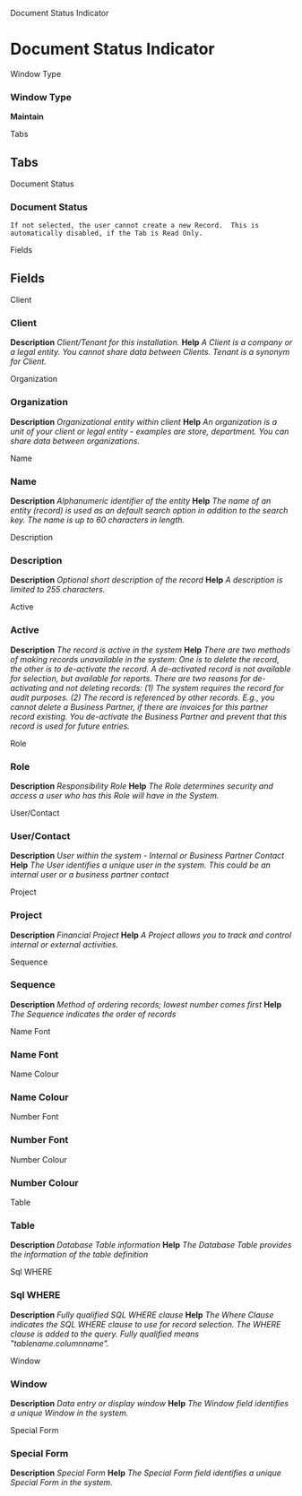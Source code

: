 
Document Status Indicator
# Document Status Indicator



Window Type
### Window Type

**Maintain**


Tabs
## Tabs


Document Status
### Document Status


```
If not selected, the user cannot create a new Record.  This is automatically disabled, if the Tab is Read Only.
```
Fields
## Fields


Client
### Client

**Description**
 *Client/Tenant for this installation.*
**Help**
 *A Client is a company or a legal entity. You cannot share data between Clients. Tenant is a synonym for Client.*

Organization
### Organization

**Description**
 *Organizational entity within client*
**Help**
 *An organization is a unit of your client or legal entity - examples are store, department. You can share data between organizations.*

Name
### Name

**Description**
 *Alphanumeric identifier of the entity*
**Help**
 *The name of an entity (record) is used as an default search option in addition to the search key. The name is up to 60 characters in length.*

Description
### Description

**Description**
 *Optional short description of the record*
**Help**
 *A description is limited to 255 characters.*

Active
### Active

**Description**
 *The record is active in the system*
**Help**
 *There are two methods of making records unavailable in the system: One is to delete the record, the other is to de-activate the record. A de-activated record is not available for selection, but available for reports.
There are two reasons for de-activating and not deleting records:
(1) The system requires the record for audit purposes.
(2) The record is referenced by other records. E.g., you cannot delete a Business Partner, if there are invoices for this partner record existing. You de-activate the Business Partner and prevent that this record is used for future entries.*

Role
### Role

**Description**
 *Responsibility Role*
**Help**
 *The Role determines security and access a user who has this Role will have in the System.*

User/Contact
### User/Contact

**Description**
 *User within the system - Internal or Business Partner Contact*
**Help**
 *The User identifies a unique user in the system. This could be an internal user or a business partner contact*

Project
### Project

**Description**
 *Financial Project*
**Help**
 *A Project allows you to track and control internal or external activities.*

Sequence
### Sequence

**Description**
 *Method of ordering records; lowest number comes first*
**Help**
 *The Sequence indicates the order of records*

Name Font
### Name Font


Name Colour
### Name Colour


Number Font
### Number Font


Number Colour
### Number Colour


Table
### Table

**Description**
 *Database Table information*
**Help**
 *The Database Table provides the information of the table definition*

Sql WHERE
### Sql WHERE

**Description**
 *Fully qualified SQL WHERE clause*
**Help**
 *The Where Clause indicates the SQL WHERE clause to use for record selection. The WHERE clause is added to the query. Fully qualified means "tablename.columnname".*

Window
### Window

**Description**
 *Data entry or display window*
**Help**
 *The Window field identifies a unique Window in the system.*

Special Form
### Special Form

**Description**
 *Special Form*
**Help**
 *The Special Form field identifies a unique Special Form in the system.*
